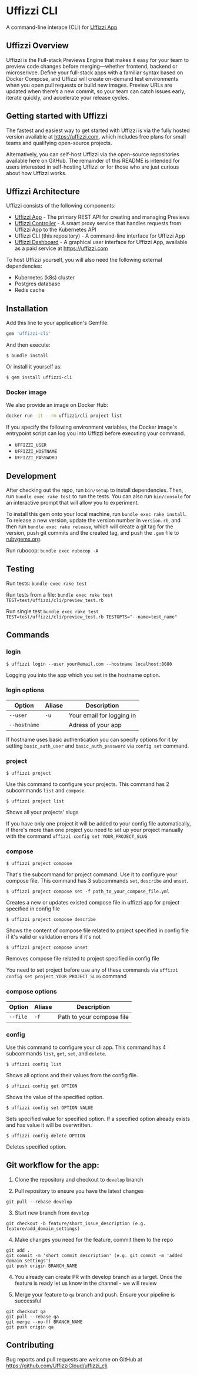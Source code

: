 # Uffizzi CLI

A command-line interace (CLI) for [Uffizzi App](https://github.com/UffizziCloud/uffizzi_app)

## Uffizzi Overview

Uffizzi is the Full-stack Previews Engine that makes it easy for your team to preview code changes before merging—whether frontend, backend or microserivce. Define your full-stack apps with a familiar syntax based on Docker Compose, and Uffizzi will create on-demand test environments when you open pull requests or build new images. Preview URLs are updated when there’s a new commit, so your team can catch issues early, iterate quickly, and accelerate your release cycles.

## Getting started with Uffizzi

The fastest and easiest way to get started with Uffizzi is via the fully hosted version available at https://uffizzi.com, which includes free plans for small teams and qualifying open-source projects.

Alternatively, you can self-host Uffizzi via the open-source repositories available here on GitHub. The remainder of this README is intended for users interested in self-hosting Uffizzi or for those who are just curious about how Uffizzi works.

## Uffizzi Architecture

Uffizzi consists of the following components:

- [Uffizzi App](https://github.com/UffizziCloud/uffizzi_app) - The primary REST API for creating and managing Previews
- [Uffizzi Controller](https://github.com/UffizziCloud/uffizzi_controller) - A smart proxy service that handles requests from Uffizzi App to the Kubernetes API
- Uffizzi CLI (this repository) - A command-line interface for Uffizzi App
- [Uffizzi Dashboard](https://app.uffizzi.com) - A graphical user interface for Uffizzi App, available as a paid service at https://uffizzi.com

To host Uffizzi yourself, you will also need the following external dependencies:

- Kubernetes (k8s) cluster
- Postgres database
- Redis cache

## Installation

Add this line to your application's Gemfile:

```ruby
gem 'uffizzi-cli'
```

And then execute:

    $ bundle install

Or install it yourself as:

    $ gem install uffizzi-cli

### Docker image

We also provide an image on Docker Hub:

```bash
docker run -it --rm uffizzi/cli project list
```

If you specify the following environment variables, the Docker image's
entrypoint script can log you into Uffizzi before executing your command.

- `UFFIZZI_USER`
- `UFFIZZI_HOSTNAME`
- `UFFIZZI_PASSWORD`

## Development

After checking out the repo, run `bin/setup` to install dependencies. Then, run `bundle exec rake test` to run the tests. You can also run `bin/console` for an interactive prompt that will allow you to experiment.

To install this gem onto your local machine, run `bundle exec rake install`. To release a new version, update the version number in `version.rb`, and then run `bundle exec rake release`, which will create a git tag for the version, push git commits and the created tag, and push the `.gem` file to [rubygems.org](https://rubygems.org).

Run rubocop:
`bundle exec rubocop -A`

## Testing

Run tests:
`bundle exec rake test`

Run tests from a file:
`bundle exec rake test TEST=test/uffizzi/cli/preview_test.rb`

Run single test
`bundle exec rake test TEST=test/uffizzi/cli/preview_test.rb TESTOPTS="--name=test_name"`

## Commands

### login

```
$ uffizzi login --user your@email.com --hostname localhost:8080
```

Logging you into the app which you set in the hostname option.

### login options

| Option       | Aliase | Description               |
| ------------ | ------ | ------------------------- |
| `--user`     | `-u`   | Your email for logging in |
| `--hostname` |        | Adress of your app        |

If hostname uses basic authentication you can specify options for it by setting `basic_auth_user` and `basic_auth_password` via `config set` command.

### project

```
$ uffizzi project
```

Use this command to configure your projects. This command has 2 subcommands `list` and `compose`.

```
$ uffizzi project list
```

Shows all your projects' slugs

If you have only one project it will be added to your config file automatically, if there's more than one project you need to set up your project manually with the command `uffizzi config set YOUR_PROJECT_SLUG`

### compose

```
$ uffizzi project compose
```

That's the subcommand for project command. Use it to configure your compose file. This command has 3 subcommands `set`, `describe` and `unset`.

```
$ uffizzi project compose set -f path_to_your_compose_file.yml
```

Creates a new or updates existed compose file in uffizzi app for project specified in config file

```
$ uffizzi project compose describe
```

Shows the content of compose file related to project specified in config file if it's valid or validation errors if it's not

```
$ uffizzi project compose unset
```

Removes compose file related to project specified in config file

You need to set project before use any of these commands via `uffizzi config set project YOUR_PROJECT_SLUG` command

### compose options

| Option   | Aliase | Description               |
| -------- | ------ | ------------------------- |
| `--file` | `-f`   | Path to your compose file |

### config

Use this command to configure your cli app. This command has 4 subcommands `list`, `get`, `set`, and `delete`.

```
$ uffizzi config list
```

Shows all options and their values from the config file.

```
$ uffizzi config get OPTION
```

Shows the value of the specified option.

```
$ uffizzi config set OPTION VALUE
```

Sets specified value for specified option. If a specified option already exists and has value it will be overwritten.

```
$ uffizzi config delete OPTION
```

Deletes specified option.

## Git workflow for the app:

1. Clone the repository and checkout to `develop` branch

2. Pull repository to ensure you have the latest changes
```
git pull --rebase develop
```

3. Start new branch from `develop`
```
git checkout -b feature/short_issue_description (e.g. feature/add_domain_settings)
```

4. Make changes you need for the feature, commit them to the repo
```
git add .
git commit -m 'short commit description' (e.g. git commit -m 'added domain settings')
git push origin BRANCH_NAME
```

4. You already can create PR with develop branch as a target. Once the feature is ready let us know in the channel - we will review

5. Merge your feature to `qa` branch and push. Ensure your pipeline is successful
```
git checkout qa
git pull --rebase qa
git merge --no-ff BRANCH_NAME
git push origin qa
```

## Contributing

Bug reports and pull requests are welcome on GitHub at https://github.com/UffizziCloud/uffizzi_cli.

